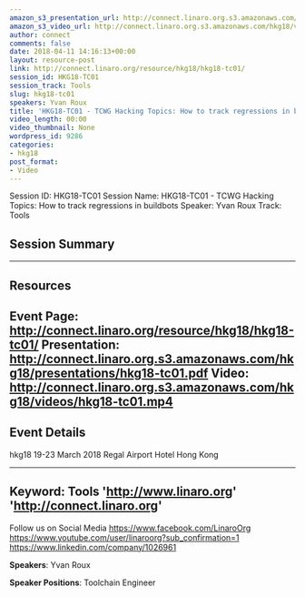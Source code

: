 ```yaml
---
amazon_s3_presentation_url: http://connect.linaro.org.s3.amazonaws.com/hkg18/presentations/hkg18-tc01.pdf
amazon_s3_video_url: http://connect.linaro.org.s3.amazonaws.com/hkg18/videos/hkg18-tc01.mp4
author: connect
comments: false
date: 2018-04-11 14:16:13+00:00
layout: resource-post
link: http://connect.linaro.org/resource/hkg18/hkg18-tc01/
session_id: HKG18-TC01
session_track: Tools
slug: hkg18-tc01
speakers: Yvan Roux
title: 'HKG18-TC01 - TCWG Hacking Topics: How to track regressions in buildbots'
video_length: 00:00
video_thumbnail: None
wordpress_id: 9286
categories:
- hkg18
post_format:
- Video
---
```


Session ID: HKG18-TC01
Session Name: HKG18-TC01 - TCWG Hacking Topics: How to track regressions in buildbots
Speaker: Yvan Roux
Track: Tools


## Session Summary

---------------------------------------------------
## Resources
Event Page: http://connect.linaro.org/resource/hkg18/hkg18-tc01/
Presentation: http://connect.linaro.org.s3.amazonaws.com/hkg18/presentations/hkg18-tc01.pdf
Video: http://connect.linaro.org.s3.amazonaws.com/hkg18/videos/hkg18-tc01.mp4
 ---------------------------------------------------
## Event Details
hkg18
19-23 March 2018 
Regal Airport Hotel Hong Kong

---------------------------------------------------
Keyword: Tools
'http://www.linaro.org'
'http://connect.linaro.org'
---------------------------------------------------
Follow us on Social Media
https://www.facebook.com/LinaroOrg
https://www.youtube.com/user/linaroorg?sub_confirmation=1
https://www.linkedin.com/company/1026961

**Speakers**: Yvan Roux

**Speaker Positions**: Toolchain Engineer


